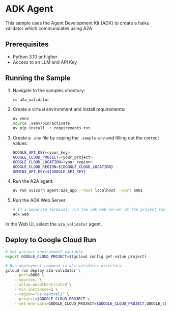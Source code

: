 # ADK Agent

This sample uses the Agent Development Kit (ADK) to create a haiku validator which communicates using A2A.

## Prerequisites

- Python 3.10 or higher
- Access to an LLM and API Key

## Running the Sample

1. Navigate to the samples directory:

    ```bash
    cd a2a_validator
    ```

2. Create a virtual environment and install requirements:

    ```bash
    uv venv
    source .venv/bin/activate
    uv pip install -r requirements.txt
    ```

3. Create a `.env` file by coping the `.sample-env` and filling out the correct values:

    ```bash
    GOOGLE_API_KEY=<your_key>
    GOOGLE_CLOUD_PROJECT=<your_project>
    GOOGLE_CLOUD_LOCATION=<your_region>
    GOOGLE_CLOUD_REGION=${GOOGLE_CLOUD_LOCATION}
    GEMINI_API_KEY=${GOOGLE_API_KEY}
    ```

4. Run the A2A agent:

    ```bash
    uv run uvicorn agent:a2a_app --host localhost --port 8001
    ```

5. Run the ADK Web Server

    ```bash
    # In a separate terminal, run the adk web server at the project root
    adk web
    ```

  In the Web UI, select the `a2a_validator` agent.

## Deploy to Google Cloud Run

```sh
# Set project environment variable
export GOOGLE_CLOUD_PROJECT=$(gcloud config get-value project)

# Run deployment command in a2a_validator directory
gcloud run deploy a2a-validator \
    --port=8080 \
    --source=. \
    --allow-unauthenticated \
    --min-instances=1 \
    --region="us-central1" \
    --project=$GOOGLE_CLOUD_PROJECT \
    --set-env-vars=GOOGLE_CLOUD_PROJECT=$GOOGLE_CLOUD_PROJECT,GOOGLE_CLOUD_LOCATION=$GOOGLE_CLOUD_LOCATION,GOOGLE_GENAI_USE_VERTEXAI=true,GOOGLE_PROJECT_NUMBER=$GOOGLE_PROJECT_NUMBER
```
